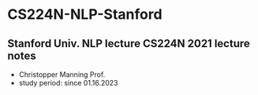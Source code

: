 # CS224N-NLP-Stanford
## Stanford Univ. NLP lecture CS224N 2021 lecture notes 
* Christopper Manning Prof.
* study period: since 01.16.2023 
